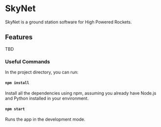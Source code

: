 # SkyNet
SkyNet is a ground station software for High Powered Rockets.

## Features
TBD

### Useful Commands

In the project directory, you can run:

#### `npm install`

Install all the dependencies using npm, assuming you already have Node.js and Python installed in your environment.

#### `npm start`

Runs the app in the development mode.
